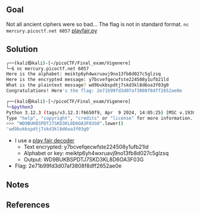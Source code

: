 ## Goal
Not all ancient ciphers were so bad... The flag is not in standard format. `nc mercury.picoctf.net 6057` [playfair.py](https://mercury.picoctf.net/static/a48f79c95043804d1f43d5bfbffd324a/playfair.py)
## Solution

```bash
┌──(kali㉿kali)-[~/picoCTF/Final_exam/Vigenere]
└─$ nc mercury.picoctf.net 6057
Here is the alphabet: meiktp6yh4wxruavj9no13fb8d027c5glzsq
Here is the encrypted message: y7bcvefqecwfste224508y1ufb21ld
What is the plaintext message? wd9bukbspdtj7skd3kl8d6oa3f03g0
Congratulations! Here's the flag: 2e71b99fd3d07af3808f8dff2652ae0e
````

```bash
┌──(kali㉿kali)-[~/picoCTF/Final_exam/Vigenere]
└─$python3
Python 3.12.3 (tags/v3.12.3:f6650f9, Apr  9 2024, 14:05:25) [MSC v.1938 64 bit (AMD64)] on win32
Type "help", "copyright", "credits" or "license" for more information.
>>> "WD9BUKBSPDTJ7SKD3KL8D6OA3F03G0".lower()
'wd9bukbspdtj7skd3kl8d6oa3f03g0'
```

+ I use a [play fair decoder](https://www.dcode.fr/playfair-cipher)
	+ Text encrypted: y7bcvefqecwfste224508y1ufb21ld
	+ Alphabet or key: meiktp6yh4wxruavj9no13fb8d027c5glzsq
	+ Output: WD9BUKBSPDTJ7SKD3KL8D6OA3F03G
+ Flag: 2e71b99fd3d07af3808f8dff2652ae0e
## Notes
## References